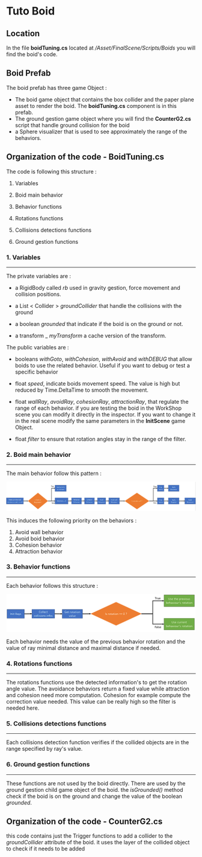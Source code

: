 # Tuto Boid

## Location

In the file **boidTuning.cs** located at _/Asset/FinalScene/Scripts/Boids_ you will find the boid's code.

## Boid Prefab

The boid prefab has three game Object :
* The boid game object that contains the box collider and the paper plane asset to render the boid. The **boidTuning.cs** component is in this prefab.
* The ground gestion game object where you will find the **CounterG2.cs** script that handle ground collision for the boid
* a Sphere visualizer that is used to see approximately the range of the behaviors.



## Organization of the code - BoidTuning.cs
The code is following this structure : 

1. Variables 

2. Boid main behavior

3. Behavior functions

4. Rotations functions

5. Collisions detections functions

6. Ground gestion functions

### 1. Variables
--------------------------

The private variables are :
* a RigidBody called _rb_ used in gravity gestion, force movement and collision positions.

* a List < Collider > _groundCollider_ that handle the collisions with the ground

* a boolean _grounded_ that indicate if the boid is on the ground or not.

* a transform _ _myTransform_ a cache version of the transform.

The public variables are :
* booleans _withGoto_, _withCohesion_, _withAvoid_ and _withDEBUG_ that allow boids to use the related behavior. Useful if you want to debug or test a specific behavior

* float _speed_, indicate boids movement speed. The value is high but reduced by Time.DeltaTime to smooth the movement.

* float _wallRay_, _avoidRay_, _cohesionRay_, _attractionRay_, that regulate the range of each behavior. if you are testing the boid in the WorkShop scene you can modify it directly in the inspector. If you want to change it in the real scene modify the same parameters in the **InitScene** game Object.

* float _filter_ to ensure that rotation angles stay in the range of the filter.

### 2. Boid main behavior
----

The main behavior follow this pattern :

![BoidMainBehaviour](/image/MainBehaviourBoid.PNG)

This induces the following priority on the behaviors :

1. Avoid wall behavior
2. Avoid boid behavior
3. Cohesion behavior
4. Attraction behavior


### 3. Behavior functions
----
Each behavior follows this structure : 

![BoidMainBehaviour](/image/BehaviourScheme.PNG)

Each behavior needs the value of the previous behavior rotation and the value of ray minimal distance and maximal distance if needed.

### 4. Rotations functions
----
The rotations functions use the detected information's to get the rotation angle value. The avoidance behaviors return a fixed value while attraction and cohesion need more computation. Cohesion for example compute the correction value needed. This value can be really high so the filter is needed here.

### 5. Collisions detections functions
----

Each collisions detection function verifies if the collided objects are in the range specified by ray's value.

### 6. Ground gestion functions
----

These functions are not used by the boid directly. There are used by the ground gestion child game object of the boid. the _isGrounded()_ method check if the boid is on the ground and change the value of the boolean _grounded_.

## Organization of the code - CounterG2.cs

this code contains just the Trigger functions to add a collider to the _groundCollider_ attribute of the boid. it uses the layer of the collided object to check if it needs to be added 
